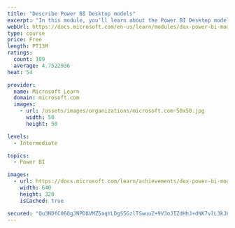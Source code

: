 ```yaml
---
title: "Describe Power BI Desktop models"
excerpt: "In this module, you'll learn about the Power BI Desktop model structure, star schema design basics, analytics queries, and report visual configuration. This module provides a strong foundation on which you can learn to optimize model designs and add model calculations."
webUrl: https://docs.microsoft.com/en-us/learn/modules/dax-power-bi-models/
type: course
price: Free
length: PT13M
ratings:
  count: 109
  average: 4.7522936
heat: 54

provider:
  name: Microsoft Learn
  domain: microsoft.com
  images:
    - url: /assets/images/organizations/microsoft.com-50x50.jpg
      width: 50
      height: 50

levels:
  - Intermediate

topics:
  - Power BI

images:
  - url: https://docs.microsoft.com/learn/achievements/dax-power-bi-models-social.png
    width: 640
    height: 320
    isCached: true

secured: "Qu3NDfC06QgJNPD8VMZ5aqYLDgS5GzlTSwuuZ+9V3oJIZdHhJ+dNK7vlL3kJK1LRhflHGs8rPGO8dWNy8p0nbyFILXiGOAnmzF17d3ObwCkijOQ4Oj/iVrte4se+jmp7QuomEz3rDV9crbJfca5nbXZ8eTVWEqX9RWES6vqSRbGFtc+Me9fjLmVN5x5g1PjJhOGgBZBC6dIWIYNVDEKYzeYKR0kLqu5V9myWnMlCtibKHCOQ2N9Kbz0S4d6JRsThmiurvuDmlKPFZ+IyWiPCZPb7mChn7Zl7HrYLPevxVY2hAorM8jKaXu7qK7aLS6Jc3E9IdXkEOgSR1CDHclUWTwSfFhdhGsr8P4CxKNECIqK0dFZLomNifKy6jr1VWFiffLXT9Get+RUe5Ux1k/qJsQ==;SY+Qhbs4b7z6eXo30PBKtw=="
---
```


